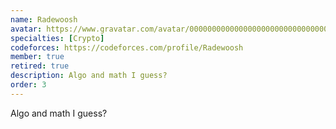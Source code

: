 ```yaml
---
name: Radewoosh
avatar: https://www.gravatar.com/avatar/00000000000000000000000000000009?d=identicon&s=256
specialties: [Crypto]
codeforces: https://codeforces.com/profile/Radewoosh
member: true
retired: true
description: Algo and math I guess?
order: 3
---
```


Algo and math I guess?
